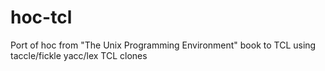 # hoc-tcl
Port of hoc from "The Unix Programming Environment" book to TCL using taccle/fickle yacc/lex TCL clones 

